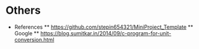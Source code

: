 # Others
* References
** https://github.com/stepin654321/MiniProject_Template
** Google
** https://blog.sumitkar.in/2014/09/c-program-for-unit-conversion.html